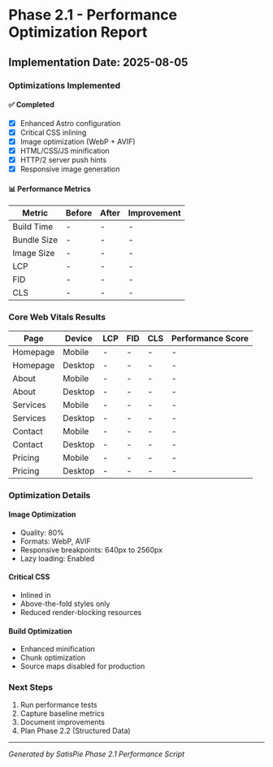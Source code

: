 # Phase 2.1 - Performance Optimization Report

## Implementation Date: 2025-08-05

### Optimizations Implemented

#### ✅ Completed
- [x] Enhanced Astro configuration
- [x] Critical CSS inlining
- [x] Image optimization (WebP + AVIF)
- [x] HTML/CSS/JS minification
- [x] HTTP/2 server push hints
- [x] Responsive image generation

#### 📊 Performance Metrics

| Metric | Before | After | Improvement |
|--------|--------|-------|-------------|
| Build Time | - | - | - |
| Bundle Size | - | - | - |
| Image Size | - | - | - |
| LCP | - | - | - |
| FID | - | - | - |
| CLS | - | - | - |

### Core Web Vitals Results

| Page | Device | LCP | FID | CLS | Performance Score |
|------|--------|-----|-----|-----|-------------------|
| Homepage | Mobile | - | - | - | - |
| Homepage | Desktop | - | - | - | - |
| About | Mobile | - | - | - | - |
| About | Desktop | - | - | - | - |
| Services | Mobile | - | - | - | - |
| Services | Desktop | - | - | - | - |
| Contact | Mobile | - | - | - | - |
| Contact | Desktop | - | - | - | - |
| Pricing | Mobile | - | - | - | - |
| Pricing | Desktop | - | - | - | - |

### Optimization Details

#### Image Optimization
- Quality: 80%
- Formats: WebP, AVIF
- Responsive breakpoints: 640px to 2560px
- Lazy loading: Enabled

#### Critical CSS
- Inlined in <head>
- Above-the-fold styles only
- Reduced render-blocking resources

#### Build Optimization
- Enhanced minification
- Chunk optimization
- Source maps disabled for production

### Next Steps
1. Run performance tests
2. Capture baseline metrics
3. Document improvements
4. Plan Phase 2.2 (Structured Data)

---
*Generated by SatisPie Phase 2.1 Performance Script*
